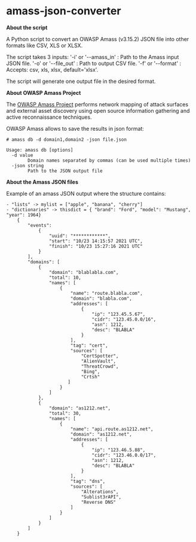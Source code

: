 # amass-json-converter

**About the script**

A Python script to convert an OWASP Amass (v3.15.2) JSON file into other formats like CSV, XLS or XLSX.

The script takes 3 inputs:
    '-i' or '--amass_in' : Path to the Amass input JSON file.
    '-o' or '--file_out' : Path to output CSV file.
    '-f' or '--format' : Accepts: csv, xls, xlsx, default='xlsx'.

The script will generate one output file in the desired format.

**About OWASP Amass Project**

The [OWASP Amass Project](https://github.com/OWASP/Amass) performs network mapping of attack surfaces and external asset discovery using open source information gathering and active reconnaissance techniques. 

OWASP Amass allows to save the results in json format:
```
# amass db -d domain1,domain2 -json file.json

Usage: amass db [options]
  -d value
        Domain names separated by commas (can be used multiple times)
  -json string
        Path to the JSON output file
```

**About the Amass JSON files**

Example of an amass JSON output where the structure contains:
```
- "lists" -> mylist = ["apple", "banana", "cherry"]
- "dictionaries" -> thisdict = { "brand": "Ford", "model": "Mustang", "year": 1964}
    {
        "events":  
            {
                "uuid": "************",
                "start": "10/23 14:15:57 2021 UTC",
                "finish": "10/23 15:27:16 2021 UTC"
            }
        ],
        "domains": [
            {
                "domain": "blablabla.com",
                "total": 10,
                "names": [
                    {
                        "name": "route.blabla.com",
                        "domain": "blabla.com",
                        "addresses": [
                            {
                                "ip": "123.45.5.67",
                                "cidr": "123.45.0.0/16",
                                "asn": 1212,
                                "desc": "BLABLA"
                            }
                        ],
                        "tag": "cert",
                        "sources": [
                            "CertSpotter",
                            "AlienVault",
                            "ThreatCrowd",
                            "Bing",
                            "Crtsh"
                       ]
                    }
                ]
            },
            {
                "domain": "as1212.net",
                "total": 30,
                "names": [
                    {
                        "name": "api.route.as1212.net",
                        "domain": "as1212.net",
                        "addresses": [
                            {
                                "ip": "123.46.5.88",
                                "cidr": "123.46.0.0/17",
                                "asn": 1212,
                                "desc": "BLABLA"
                            }
                        ],
                        "tag": "dns",
                        "sources": [
                            "Alterations",
                            "Sublist3rAPI",
                            "Reverse DNS"
                        ]
                    }
                ]
            }
        ]
    }
```


